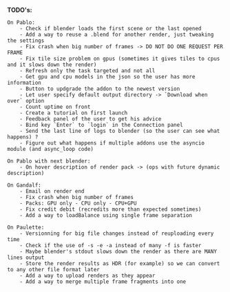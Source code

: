 **TODO's:**

    On Pablo:
        - Check if blender loads the first scene or the last opened
        - Add a way to reuse a .blend for another render, just tweaking the settings
        - Fix crash when big number of frames -> DO NOT DO ONE REQUEST PER FRAME
        - Fix tile size problem on gpus (sometimes it gives tiles to cpus and it slows down the render)
        - Refresh only the task targeted and not all
        - Get gpu and cpu models in the json so the user has more information
        - Button to updgrade the addon to the newest version
        - Let user specify default output directory -> `Download when over` option
        - Count uptime on front
        - Create a tutorial on first launch
        - Feedback panel of the user to get his advice
        - Bind key `Enter` to `login` in the Connection panel
        - Send the last line of logs to blender (so the user can see what happens) ?
        - Figure out what happens if multiple addons use the asyncio module (and async_loop code)

    On Pablo with next blender:
        - On hover description of render pack -> (ops with future dynamic description)

    On Gandalf:
        - Email on render end
        - Fix crash when big number of frames
        - Packs: GPU only - CPU only - CPU+GPU
        - Fix credit debit (recredits more than expected sometimes)
        - Add a way to loadBalance using single frame separation

    On Paulette:
        - Versionning for big file changes instead of reuploading every time
        - Check if the use of -s -e -a instead of many -f is faster
        - Maybe blender's stdout slows down the render as there are MANY lines output
        - Store the render results as HDR (for example) so we can convert to any other file format later
        - Add a way to upload renders as they appear
        - Add a way to merge multiple frame fragments into one
